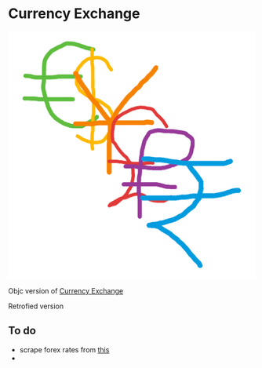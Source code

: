 # Currency Exchange

![icon](./currencyExchange.png)

Objc version of [Currency Exchange](https://github.com/francistopher/CurrencyExchangeSwift)

Retrofied version

## To do 

- scrape forex rates from [this](https://finance.yahoo.com/currencies/)
- 

